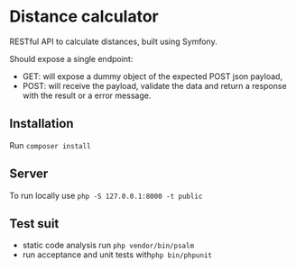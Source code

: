 # Distance calculator
RESTful API to calculate distances, built using Symfony.

Should expose a single endpoint:
- GET: will expose a dummy object of the expected POST json payload,
- POST: will receive the payload, validate the data and return a response with the result or a error message.

## Installation 
Run `composer install`

## Server
To run locally use `php -S 127.0.0.1:8000 -t public`

## Test suit
- static code analysis run `php vendor/bin/psalm`
- run acceptance and unit tests with`php bin/phpunit`
